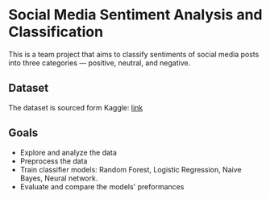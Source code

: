 # Social Media Sentiment Analysis and Classification

This is a team project that aims to classify sentiments of social media posts into three categories — positive, neutral, and negative.

## Dataset
The dataset is sourced form Kaggle: [link](https://www.kaggle.com/datasets/kashishparmar02/social-media-sentiments-analysis-dataset)

## Goals
- Explore and analyze the data
- Preprocess the data
- Train classifier models: Random Forest, Logistic Regression, Naive Bayes, Neural network.
- Evaluate and compare the models' preformances
